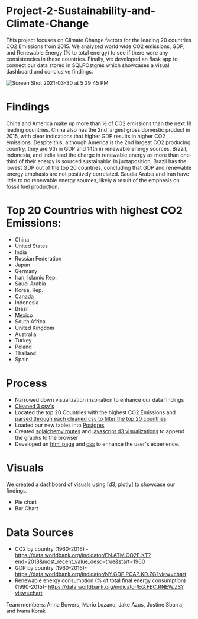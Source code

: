 # Project-2-Sustainability-and-Climate-Change
This project focuses on Climate Change factors for the leading 20 countries CO2 Emissions from 2015. We analyzed world wide CO2 emissions, GDP, and Renewable Energy (% to total energy) to see if there were any consistencies in these countries. Finally, we developed an flask app to connect our data stored in SQLPOstgres which showcases a visual dashboard and conclusive findings.  

![Screen Shot 2021-03-30 at 5 29 45 PM](https://user-images.githubusercontent.com/13200513/113078106-72197d00-91a0-11eb-891d-1131974cd009.png)

# Findings
China and America make up more than ½ of CO2 emissions than the next 18 leading countries. China also has the 2nd largest gross domestic product in 2015, with clear indications that higher GDP results in higher CO2 emissions. Despite this, although America is the 2nd largest CO2 producing country, they are 9th in GDP and 14th in renewable energy sources. Brazil,  Indonesia, and India lead the charge in renewable energy as more than one-third of their energy is sourced sustainably. In juxtaposition, Brazil has the lowest GDP out of the top 20 countries, concluding that GDP and renewable energy emphasis are not positively correlated. Saudia Arabia and Iran have little to no renewable energy sources, likely a result of the emphasis on fossil fuel production. 

# Top 20 Countries with highest CO2 Emissions: 
*  China
* United States
* India
* Russian Federation
* Japan
* Germany
* Iran, Islamic Rep.
* Saudi Arabia
* Korea, Rep.
* Canada
* Indonesia
* Brazil
* Mexico
* South Africa
* United Kingdom
* Australia
* Turkey
* Poland
* Thailand
* Spain

# Process 
* Narrowed down visualization inspiration to enhance our data findings 
* [Cleaned 3 csv's](data/Clean_Data.ipynb)  
* Located the top 20 Countries with the highest CO2 Emissions and [parsed through each cleaned csv to filter the top 20 countries](data/climate_change.ipynb)
* Loaded our new tables into [Postgres](SQL_DATA/Table_script.sql)
* Created [sqlalchemy routes](app.py) and [javascript d3 visualizations](static/js/climate.js) to append the graphs to the browser 
* Developed an [html page](templates/welcome.html)  and [css](static/css/style.css) to enhance the user's experience. 

# Visuals 
We created a dashboard of visuals using [d3, plotly] to showcase our findings. 
* Pie chart 
* Bar Chart 

# Data Sources 
* CO2 by country (1960-2016) - https://data.worldbank.org/indicator/EN.ATM.CO2E.KT?end=2018&most_recent_value_desc=true&start=1960
* GDP by country (1960-2016)- https://data.worldbank.org/indicator/NY.GDP.PCAP.KD.ZG?view=chart
* Renewable energy consumption (% of total final energy consumption) (1990-2015)- https://data.worldbank.org/indicator/EG.FEC.RNEW.ZS?view=chart

Team members: Anna Bowers, Mario Lozano, Jake Azus, Justine Sbarra, and Ivana Korak
